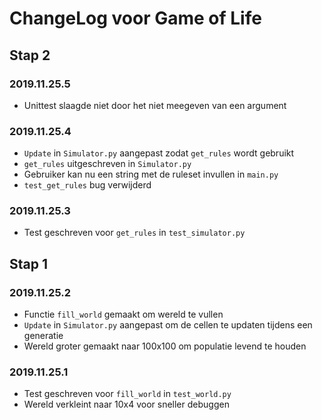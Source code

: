 # ChangeLog voor Game of Life

## Stap 2

### 2019.11.25.5

- Unittest slaagde niet door het niet meegeven van een argument

### 2019.11.25.4

- `Update` in `Simulator.py` aangepast zodat `get_rules` wordt gebruikt
- `get_rules` uitgeschreven in `Simulator.py`
- Gebruiker kan nu een string met de ruleset invullen in `main.py`
- `test_get_rules` bug verwijderd

### 2019.11.25.3

- Test geschreven voor `get_rules` in `test_simulator.py`

## Stap 1

### 2019.11.25.2

- Functie `fill_world` gemaakt om wereld te vullen
- `Update` in `Simulator.py` aangepast om de cellen te updaten tijdens een generatie
- Wereld groter gemaakt naar 100x100 om populatie levend te houden

### 2019.11.25.1

- Test geschreven voor `fill_world` in `test_world.py`
- Wereld verkleint naar 10x4 voor sneller debuggen
